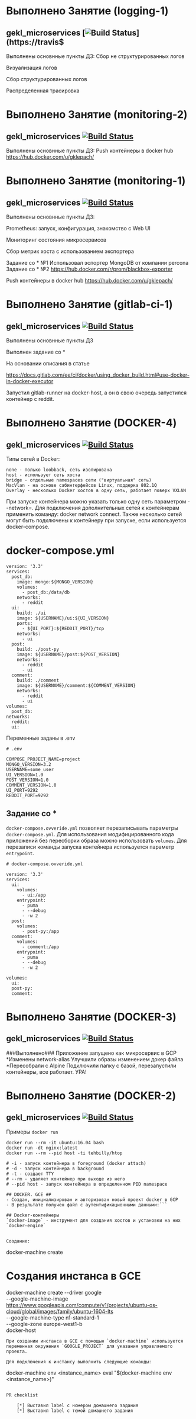# Выполнено Занятие (logging-1)

## gekl_microservices [![Build Status](https://travis-ci.com/Otus-DevOps-2019-08/gekl_microservices.svg?branch=monitoring-2)](https://travis$


Выполнены основнные пункты ДЗ:
  Сбор не структурированных логов
  
  Визуализация логов
  
  Сбор структурированных логов
  
  Распределенная трасировка

# Выполнено Занятие (monitoring-2)

## gekl_microservices [![Build Status](https://travis-ci.com/Otus-DevOps-2019-08/gekl_microservices.svg?branch=monitoring-2)](https://travis-ci.com/Otus-DevOps-2019-08/gekl_microservices.svg?branch=monitoring-2)


Выполнены основнные пункты ДЗ:
  Push контейнеры в docker hub https://hub.docker.com/u/gklepach/


# Выполнено Занятие (monitoring-1)

## gekl_microservices [![Build Status](https://travis-ci.com/Otus-DevOps-2019-08/gekl_microservices.svg?branch=monitoring-1)](https://travis-ci.com/Otus-DevOps-2019-08/gekl_microservices.svg?branch=monitoring-1)


Выполнены основнные пункты ДЗ:

Prometheus: запуск, конфигурация, знакомство с Web UI

Мониторинг состояния микросервисов

Сбор метрик хоста с использованием экспортера

Задание со * №1
  Использовал эспортер MongoDB от компании percona  
Задание со * №2
  https://hub.docker.com/r/prom/blackbox-exporter
  
Push контейнеры в docker hub https://hub.docker.com/u/gklepach/


# Выполнено Занятие (gitlab-ci-1)

## gekl_microservices [![Build Status](https://travis-ci.com/Otus-DevOps-2019-08/gekl_microservices.svg?branch=gitlab-ci-1)](https://travis-ci.com/Otus-DevOps-2019-08/gekl_microservices.svg?branch=gitlab-ci-1)


Выполнены основнные пункты ДЗ

Выполнен задание со *

На основании описания в статье 

https://docs.gitlab.com/ee/ci/docker/using_docker_build.html#use-docker-in-docker-executor

Запустил gitlab-runner на docker-host, а он в свою очередь запустился контейнер с reddit.

# Выполнено Занятие (DOCKER-4)
## gekl_microservices [![Build Status](https://travis-ci.com/Otus-DevOps-2019-08/gekl_microservices.svg?branch=docker-4)](https://travis-ci.com/Otus-DevOps-2019-08/gekl_microservices.svg?branch=docker-4)

Типы сетей в Docker:

    none - только loobback, сеть изолирована
    host - использует сеть хоста
    bridge - отдельные namespaces сети ("виртуальная" сеть)
    MacVlan - на основе сабинтерфейсов Linux, поддерка 802.1Q
    Overlay - несколько Docker хостов в одну сеть, работает поверх VXLAN

При запуске контейнера можно указать только одну сеть параметром --network=<name>. Для подключения дополнительных сетей к контейнерам применить команду: docker network connect. Также несколько сетей могут быть подключены к контейнеру при запуске, если используется docker-compose.

# docker-compose.yml

```
version: '3.3'
services:
  post_db:
    image: mongo:${MONGO_VERSION}
    volumes:
      - post_db:/data/db
    networks:
      - reddit
  ui:
    build: ./ui
    image: ${USERNAME}/ui:${UI_VERSION}
    ports:
      - ${UI_PORT}:${REDDIT_PORT}/tcp
    networks:
      - ui
  post:
    build: ./post-py
    image: ${USERNAME}/post:${POST_VERSION}
    networks:
      - reddit
      - ui
  comment:
    build: ./comment
    image: ${USERNAME}/comment:${COMMENT_VERSION}
    networks:
      - reddit
      - ui
volumes:
  post_db:
networks:
  reddit:
  ui:
```

Переменные заданы в .env

```
# .env

COMPOSE_PROJECT_NAME=project
MONGO_VERSION=3.2
USERNAME=some_user
UI_VERSION=1.0
POST_VERSION=1.0
COMMENT_VERSION=1.0
UI_PORT=9292
REDDIT_PORT=9292
```

## Задание со *
`docker-compose.ovveride.yml` позволяет перезаписывать параметры `docker-compose.yml`. Для использования модифицированного кода приложений без пересборки образа можно использовать `volumes`. Для перезаписи команды запуска контейнера используется параметр `entrypoint`.
```
# docker-compose.ovveride.yml

version: '3.3'
services:
  ui:
    volumes:
      - ui:/app
    entrypoint: 
      - puma
      - --debug 
      - -w 2
  post:
    volumes:
      - post-py:/app
  comment:
    volumes:
      - comment:/app
    entrypoint: 
      - puma
      - --debug 
      - -w 2

volumes:
  ui:
  post-py:
  comment:
```

# Выполнено Занятие (DOCKER-3)
## gekl_microservices [![Build Status](https://travis-ci.com/Otus-DevOps-2019-08/gekl_microservices.svg?branch=docker-2)](https://travis-ci.com/Otus-DevOps-2019-08/gekl_microservices.svg?branch=docker-2)

###Выполнено###
Приложение запущено как микросервис в GCP
*Изменены network-alias
Улучшили образы изменением докер файла
*Пересобрали с Alpine
Подключили папку с базой, перезапустили контейнеры, все работает. УРА!


# Выполнено Занятие (DOCKER-2)
## gekl_microservices [![Build Status](https://travis-ci.com/Otus-DevOps-2019-08/gekl_microservices.svg?branch=docker-2)](https://travis-ci.com/Otus-DevOps-2019-08/gekl_microservices.svg?branch=docker-2)

Примеры `docker run`
```
docker run --rm -it ubuntu:16.04 bash
docker run -dt nginx:latest
docker run --rm --pid host -ti tehbilly/htop

# -i - запуск контейнера в foreground (docker attach)
# -d - запуск контейнера в background
# -t - создает TTY
# --rm - удаляет контейнер при выходе из него
# --pid host - запуск контейнера в определенном PID namespace

## DOCKER. GCE ##
- Создан, инициализирован и авторизован новый проект docker в GCP
- В результате получен файл с аутентификационными данными:```

## Docker-контейнеры
`docker-image` - инструмент для создания хостов и установки на них `docker-engine`


Создание:
```
docker-machine create <name>

# Создания инстанса в GCE
docker-machine create --driver google \
 --google-machine-image https://www.googleapis.com/compute/v1/projects/ubuntu-os-cloud/global/images/family/ubuntu-1604-lts \
 --google-machine-type n1-standard-1 \
 --google-zone europe-west1-b \
 docker-host
```
При создании инстанса в GCE с помощью `docker-machine` используется переменная окружения `GOOGLE_PROJECT` для указания управляемого проекта. 

Для подключения к инстансу выполнить следующие команды:
```
docker-machine env <instance_name>
eval "$(docker-machine env <instance_name>)"
```

PR checklist

    [*] Выставил label с номером домашнего задания
    [*] Выставил label с темой домашнего задания
